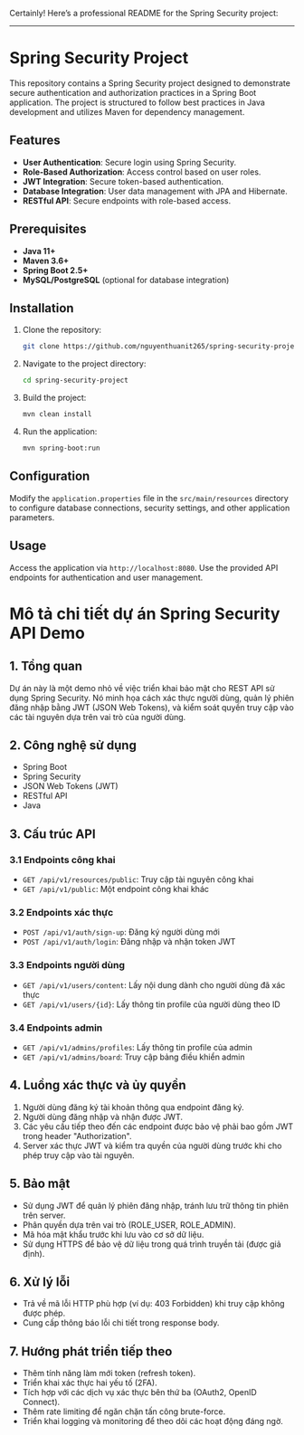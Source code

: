 Certainly! Here’s a professional README for the Spring Security project:

---

# Spring Security Project

This repository contains a Spring Security project designed to demonstrate secure authentication and authorization practices in a Spring Boot application. The project is structured to follow best practices in Java development and utilizes Maven for dependency management.

## Features

- **User Authentication**: Secure login using Spring Security.
- **Role-Based Authorization**: Access control based on user roles.
- **JWT Integration**: Secure token-based authentication.
- **Database Integration**: User data management with JPA and Hibernate.
- **RESTful API**: Secure endpoints with role-based access.

## Prerequisites

- **Java 11+**
- **Maven 3.6+**
- **Spring Boot 2.5+**
- **MySQL/PostgreSQL** (optional for database integration)

## Installation

1. Clone the repository:
   ```bash
   git clone https://github.com/nguyenthuanit265/spring-security-project.git
   ```
2. Navigate to the project directory:
   ```bash
   cd spring-security-project
   ```
3. Build the project:
   ```bash
   mvn clean install
   ```
4. Run the application:
   ```bash
   mvn spring-boot:run
   ```

## Configuration

Modify the `application.properties` file in the `src/main/resources` directory to configure database connections, security settings, and other application parameters.

## Usage

Access the application via `http://localhost:8080`. Use the provided API endpoints for authentication and user management.

# Mô tả chi tiết dự án Spring Security API Demo

## 1. Tổng quan

Dự án này là một demo nhỏ về việc triển khai bảo mật cho REST API sử dụng Spring Security. Nó minh họa cách xác thực người dùng, quản lý phiên đăng nhập bằng JWT (JSON Web Tokens), và kiểm soát quyền truy cập vào các tài nguyên dựa trên vai trò của người dùng.

## 2. Công nghệ sử dụng

- Spring Boot
- Spring Security
- JSON Web Tokens (JWT)
- RESTful API
- Java

## 3. Cấu trúc API

### 3.1 Endpoints công khai

- `GET /api/v1/resources/public`: Truy cập tài nguyên công khai
- `GET /api/v1/public`: Một endpoint công khai khác

### 3.2 Endpoints xác thực

- `POST /api/v1/auth/sign-up`: Đăng ký người dùng mới
- `POST /api/v1/auth/login`: Đăng nhập và nhận token JWT

### 3.3 Endpoints người dùng

- `GET /api/v1/users/content`: Lấy nội dung dành cho người dùng đã xác thực
- `GET /api/v1/users/{id}`: Lấy thông tin profile của người dùng theo ID

### 3.4 Endpoints admin

- `GET /api/v1/admins/profiles`: Lấy thông tin profile của admin
- `GET /api/v1/admins/board`: Truy cập bảng điều khiển admin

## 4. Luồng xác thực và ủy quyền

1. Người dùng đăng ký tài khoản thông qua endpoint đăng ký.
2. Người dùng đăng nhập và nhận được JWT.
3. Các yêu cầu tiếp theo đến các endpoint được bảo vệ phải bao gồm JWT trong header "Authorization".
4. Server xác thực JWT và kiểm tra quyền của người dùng trước khi cho phép truy cập vào tài nguyên.

## 5. Bảo mật

- Sử dụng JWT để quản lý phiên đăng nhập, tránh lưu trữ thông tin phiên trên server.
- Phân quyền dựa trên vai trò (ROLE_USER, ROLE_ADMIN).
- Mã hóa mật khẩu trước khi lưu vào cơ sở dữ liệu.
- Sử dụng HTTPS để bảo vệ dữ liệu trong quá trình truyền tải (được giả định).

## 6. Xử lý lỗi

- Trả về mã lỗi HTTP phù hợp (ví dụ: 403 Forbidden) khi truy cập không được phép.
- Cung cấp thông báo lỗi chi tiết trong response body.

## 7. Hướng phát triển tiếp theo

- Thêm tính năng làm mới token (refresh token).
- Triển khai xác thực hai yếu tố (2FA).
- Tích hợp với các dịch vụ xác thực bên thứ ba (OAuth2, OpenID Connect).
- Thêm rate limiting để ngăn chặn tấn công brute-force.
- Triển khai logging và monitoring để theo dõi các hoạt động đáng ngờ.